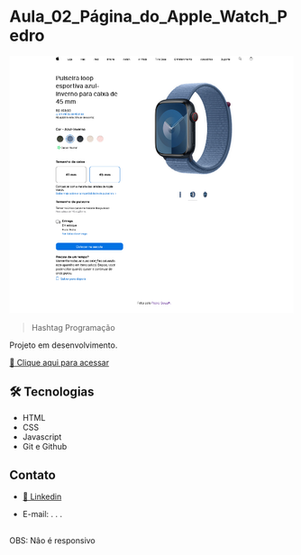# Aula_02_Página_do_Apple_Watch_Pedro

![preview](./.github/preview.png)

> Hashtag Programação

Projeto em desenvolvimento.

[🔗 Clique aqui para acessar](https://pedrosouza09.github.io/Aula_02_P-gina_do_Apple_Watch_Pedro/)

## 🛠 Tecnologias

- HTML
- CSS
- Javascript
- Git e Github


## Contato

- [🔗 Linkedin](https://www.linkedin.com/in/fsouza-pedro/)

- E-mail: . . .

##
  OBS: Nâo é responsivo